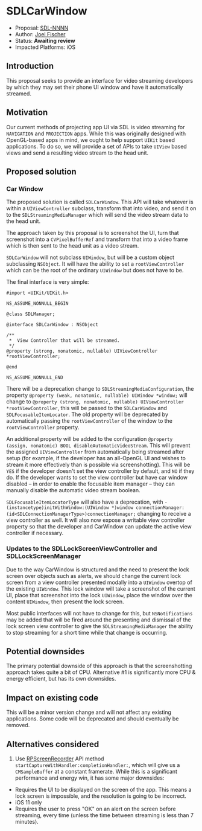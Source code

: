 # SDLCarWindow

* Proposal: [SDL-NNNN](nnnn-ios-carwindow.md)
* Author: [Joel Fischer](https://github.com/joeljfischer/)
* Status: **Awaiting review**
* Impacted Platforms: iOS

## Introduction

This proposal seeks to provide an interface for video streaming developers by which they may set their phone UI window and have it automatically streamed.

## Motivation

Our current methods of projecting app UI via SDL is video streaming for `NAVIGATION` and `PROJECTION` apps. While this was originally designed with OpenGL-based apps in mind, we ought to help support `UIKit` based applications. To do so, we will provide a set of APIs to take `UIView` based views and send a resulting video stream to the head unit.

## Proposed solution

### Car Window
The proposed solution is called `SDLCarWindow`. This API will take whatever is within a `UIViewController` subclass, transform that into video, and send it on to the `SDLStreamingMediaManager` which will send the video stream data to the head unit.

The approach taken by this proposal is to screenshot the UI, turn that screenshot into a `CVPixelBufferRef` and transform that into a video frame which is then sent to the head unit as a video stream.

`SDLCarWindow` will not subclass `UIWindow`, but will be a custom object subclassing `NSObject`. It will have the ability to set a `rootViewController` which can be the root of the ordinary `UIWindow` but does not have to be.

The final interface is very simple:

```objc
#import <UIKit/UIKit.h>

NS_ASSUME_NONNULL_BEGIN

@class SDLManager;

@interface SDLCarWindow : NSObject

/**
 *  View Controller that will be streamed.
 */
@property (strong, nonatomic, nullable) UIViewController *rootViewController;

@end

NS_ASSUME_NONNULL_END
```

There will be a deprecation change to `SDLStreamingMediaConfiguration`, the property `@property (weak, nonatomic, nullable) UIWindow *window;` will change to `@property (strong, nonatomic, nullable) UIViewController *rootViewController`, this will be passed to the `SDLCarWindow` and `SDLFocusableItemLocator`. The old property will be deprecated by automatically passing the `rootViewController` of the window to the `rootViewController` property.

An additional property will be added to the configuration `@property (assign, nonatomic) BOOL disableAutomaticVideoStream`. This will prevent the assigned `UIViewController` from automatically being streamed after setup (for example, if the developer has an all-OpenGL UI and wishes to stream it more effectively than is possible via screenshotting). This will be `YES` if the developer doesn't set the view controller by default, and `NO` if they do. If the developer wants to set the view controller but have car window disabled – in order to enable the focusable item manager – they can manually disable the automatic video stream boolean.

`SDLFocusableItemLocatorType` will also have a deprecation, with `- (instancetype)initWithWindow:(UIWindow *)window connectionManager:(id<SDLConnectionManagerType>)connectionManager;` changing to receive a view controller as well. It will also now expose a writable view controller property so that the developer and CarWindow can update the active view controller if necessary.

### Updates to the SDLLockScreenViewController and SDLLockScreenManager
Due to the way CarWindow is structured and the need to present the lock screen over objects such as alerts, we should change the current lock screen from a view controller presented modally into a `UIWindow` overtop of the existing `UIWindow`. This lock window will take a screenshot of the current UI, place that screenshot into the lock `UIWindow`, place the window over the content `UIWindow`, then present the lock screen.

Most public interfaces will not have to change for this, but `NSNotifications` may be added that will be fired around the presenting and dismissal of the lock screen view controller to give the `SDLStreamingMediaManager` the ability to stop streaming for a short time while that change is occurring.

## Potential downsides

The primary potential downside of this approach is that the screenshotting approach takes quite a bit of CPU. Alternative #1 is significantly more CPU & energy efficient, but has its own downsides.

## Impact on existing code

This will be a minor version change and will not affect any existing applications. Some code will be deprecated and should eventually be removed.

## Alternatives considered

1. Use [RPScreenRecorder](https://developer.apple.com/documentation/replaykit/rpscreenrecorder) API method `startCaptureWithHandler:completionHandler:`, which will give us a `CMSampleBuffer` at a constant framerate. While this is a significant performance and energy win, it has some major downsides:
  * Requires the UI to be displayed on the screen of the app. This means a lock screen is impossible, and the resolution is going to be incorrect.
  * iOS 11 only
  * Requires the user to press "OK" on an alert on the screen before streaming, every time (unless the time between streaming is less than 7 minutes).
